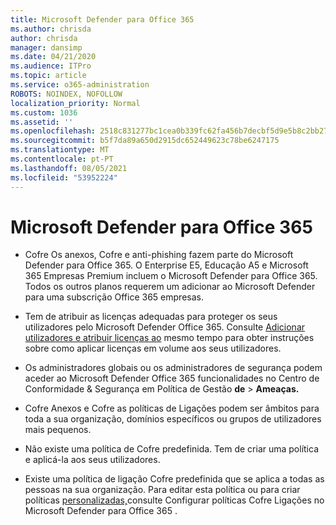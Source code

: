 ```yaml
---
title: Microsoft Defender para Office 365
ms.author: chrisda
author: chrisda
manager: dansimp
ms.date: 04/21/2020
ms.audience: ITPro
ms.topic: article
ms.service: o365-administration
ROBOTS: NOINDEX, NOFOLLOW
localization_priority: Normal
ms.custom: 1036
ms.assetid: ''
ms.openlocfilehash: 2518c831277bc1cea0b339fc62fa456b7decbf5d9e5b8c2bb2733fe47c969a81
ms.sourcegitcommit: b5f7da89a650d2915dc652449623c78be6247175
ms.translationtype: MT
ms.contentlocale: pt-PT
ms.lasthandoff: 08/05/2021
ms.locfileid: "53952224"
---
```

# <a name="microsoft-defender-for-office-365"></a>Microsoft Defender para Office 365

- Cofre Os anexos, Cofre e anti-phishing fazem parte do Microsoft Defender para Office 365. O Enterprise E5, Educação A5 e Microsoft 365 Empresas Premium incluem o Microsoft Defender para Office 365. Todos os outros planos requerem um adicionar ao Microsoft Defender para uma subscrição Office 365 empresas.

- Tem de atribuir as licenças adequadas para proteger os seus utilizadores pelo Microsoft Defender Office 365. Consulte [Adicionar utilizadores e atribuir licenças ao](/microsoft-365/admin/add-users/add-users) mesmo tempo para obter instruções sobre como aplicar licenças em volume aos seus utilizadores.

- Os administradores globais ou os administradores de segurança podem aceder ao Microsoft Defender Office 365 funcionalidades no Centro de Conformidade & Segurança em Política de Gestão **de** \> **Ameaças.**

- Cofre Anexos e Cofre as políticas de Ligações podem ser âmbitos para toda a sua organização, domínios específicos ou grupos de utilizadores mais pequenos.

- Não existe uma política de Cofre predefinida. Tem de criar uma política e aplicá-la aos seus utilizadores. [](/microsoft-365/security/office-365-security/set-up-atp-safe-attachments-policies)

- Existe uma política de ligação Cofre predefinida que se aplica a todas as pessoas na sua organização. Para editar esta política ou para criar políticas [personalizadas,](/microsoft-365/security/office-365-security/set-up-atp-safe-links-policies)consulte Configurar políticas Cofre Ligações no Microsoft Defender para Office 365 .
